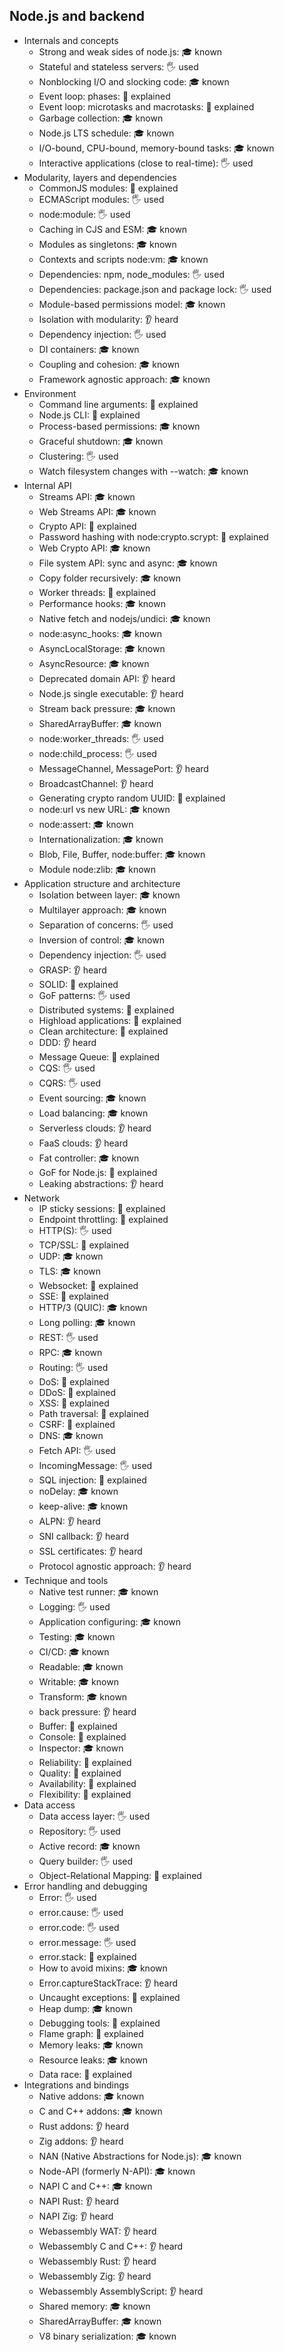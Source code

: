 ## Node.js and backend

- Internals and concepts
  - Strong and weak sides of node.js: 🎓 known
  - Stateful and stateless servers: 🖐️ used
  - Nonblocking I/O and slocking code: 🎓 known
  - Event loop: phases: 🙋 explained
  - Event loop: microtasks and macrotasks: 🙋 explained
  - Garbage collection: 🎓 known
  - Node.js LTS schedule: 🎓 known
  - I/O-bound, CPU-bound, memory-bound tasks: 🎓 known
  - Interactive applications (close to real-time): 🖐️ used
- Modularity, layers and dependencies
  - CommonJS modules: 🙋 explained
  - ECMAScript modules: 🖐️ used
  - node:module: 🖐️ used
  - Caching in CJS and ESM: 🎓 known
  - Modules as singletons: 🎓 known
  - Contexts and scripts node:vm: 🎓 known
  - Dependencies: npm, node_modules: 🖐️ used
  - Dependencies: package.json and package lock: 🖐️ used
  - Module-based permissions model: 🎓 known
  - Isolation with modularity: 👂 heard
  - Dependency injection: 🖐️ used
  - DI containers: 🎓 known
  - Coupling and cohesion: 🎓 known
  - Framework agnostic approach: 🎓 known
- Environment
  - Command line arguments: 🙋 explained
  - Node.js CLI: 🙋 explained
  - Process-based permissions: 🎓 known
  - Graceful shutdown: 🎓 known
  - Clustering: 🖐️ used
  - Watch filesystem changes with --watch: 🎓 known
- Internal API
  - Streams API: 🎓 known
  - Web Streams API: 🎓 known
  - Crypto API: 🙋 explained
  - Password hashing with node:crypto.scrypt: 🙋 explained
  - Web Crypto API: 🎓 known
  - File system API: sync and async: 🎓 known
  - Copy folder recursively: 🎓 known
  - Worker threads: 🙋 explained
  - Performance hooks: 🎓 known
  - Native fetch and nodejs/undici: 🎓 known
  - node:async_hooks: 🎓 known
  - AsyncLocalStorage: 🎓 known
  - AsyncResource: 🎓 known
  - Deprecated domain API: 👂 heard
  - Node.js single executable: 👂 heard
  - Stream back pressure: 🎓 known
  - SharedArrayBuffer: 🎓 known
  - node:worker_threads: 🖐️ used
  - node:child_process: 🖐️ used
  - MessageChannel, MessagePort: 👂 heard
  - BroadcastChannel: 👂 heard
  - Generating crypto random UUID: 🙋 explained
  - node:url vs new URL: 🎓 known
  - node:assert: 🎓 known
  - Internationalization: 🎓 known
  - Blob, File, Buffer, node:buffer: 🎓 known
  - Module node:zlib: 🎓 known
- Application structure and architecture
  - Isolation between layer: 🎓 known
  - Multilayer approach: 🎓 known
  - Separation of concerns: 🖐️ used
  - Inversion of control: 🎓 known
  - Dependency injection: 🖐️ used
  - GRASP: 👂 heard
  - SOLID: 🙋 explained
  - GoF patterns: 🖐️ used
  - Distributed systems: 🙋 explained
  - Highload applications: 🙋 explained
  - Clean architecture: 🙋 explained
  - DDD: 👂 heard
  - Message Queue: 🙋 explained
  - CQS: 🖐️ used
  - CQRS: 🖐️ used
  - Event sourcing: 🎓 known
  - Load balancing: 🎓 known
  - Serverless clouds: 👂 heard
  - FaaS clouds: 👂 heard
  - Fat controller: 🎓 known
  - GoF for Node.js: 🙋 explained
  - Leaking abstractions: 👂 heard
- Network
  - IP sticky sessions: 🙋 explained
  - Endpoint throttling: 🙋 explained
  - HTTP(S): 🖐️ used
  - TCP/SSL: 🙋 explained
  - UDP: 🎓 known
  - TLS: 🎓 known
  - Websocket: 🙋 explained
  - SSE: 🙋 explained
  - HTTP/3 (QUIC): 🎓 known
  - Long polling: 🎓 known
  - REST: 🖐️ used
  - RPC: 🎓 known
  - Routing: 🖐️ used
  - DoS: 🙋 explained
  - DDoS: 🙋 explained
  - XSS: 🙋 explained
  - Path traversal: 🙋 explained
  - CSRF: 🙋 explained
  - DNS: 🎓 known
  - Fetch API: 🖐️ used
  - IncomingMessage: 🖐️ used
  - SQL injection: 🙋 explained
  - noDelay: 🎓 known
  - keep-alive: 🎓 known
  - ALPN: 👂 heard
  - SNI callback: 👂 heard
  - SSL certificates: 👂 heard
  - Protocol agnostic approach: 👂 heard
- Technique and tools
  - Native test runner: 🎓 known
  - Logging: 🖐️ used
  - Application configuring: 🎓 known
  - Testing: 🎓 known
  - CI/CD: 🎓 known
  - Readable: 🎓 known
  - Writable: 🎓 known
  - Transform: 🎓 known
  - back pressure: 👂 heard
  - Buffer: 🙋 explained
  - Console: 🙋 explained
  - Inspector: 🎓 known
  - Reliability: 🙋 explained
  - Quality: 🙋 explained
  - Availability: 🙋 explained
  - Flexibility: 🙋 explained
- Data access
  - Data access layer: 🖐️ used
  - Repository: 🖐️ used
  - Active record: 🎓 known
  - Query builder: 🖐️ used
  - Object-Relational Mapping: 🙋 explained
- Error handling and debugging
  - Error: 🖐️ used
  - error.cause: 🖐️ used
  - error.code: 🖐️ used
  - error.message: 🖐️ used
  - error.stack: 🙋 explained
  - How to avoid mixins: 🎓 known
  - Error.captureStackTrace: 👂 heard
  - Uncaught exceptions: 🙋 explained
  - Heap dump: 🎓 known
  - Debugging tools: 🙋 explained
  - Flame graph: 🙋 explained
  - Memory leaks: 🎓 known
  - Resource leaks: 🎓 known
  - Data race: 🙋 explained
- Integrations and bindings
  - Native addons: 🎓 known
  - C and C++ addons: 🎓 known
  - Rust addons: 👂 heard
  - Zig addons: 👂 heard
  - NAN (Native Abstractions for Node.js): 🎓 known
  - Node-API (formerly N-API): 🎓 known
  - NAPI C and C++: 🎓 known
  - NAPI Rust: 👂 heard
  - NAPI Zig: 👂 heard
  - Webassembly WAT: 👂 heard
  - Webassembly C and C++: 👂 heard
  - Webassembly Rust: 👂 heard
  - Webassembly Zig: 👂 heard
  - Webassembly AssemblyScript: 👂 heard
  - Shared memory: 🎓 known
  - SharedArrayBuffer: 🎓 known
  - V8 binary serialization: 🎓 known

